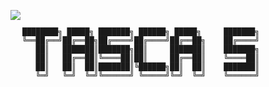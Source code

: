 <img align="left" 
     src="https://cloud.githubusercontent.com/assets/532272/21507867/3376e9fe-cc4a-11e6-9350-7ec4f680da36.gif">

```


████████╗ █████╗ ███████╗ ██████╗ █████╗     ███████╗
╚══██╔══╝██╔══██╗██╔════╝██╔════╝██╔══██╗    ██╔════╝
   ██║   ███████║███████╗██║     ███████║    ███████╗
   ██║   ██╔══██║╚════██║██║     ██╔══██║    ╚════██║
   ██║   ██║  ██║███████║╚██████╗██║  ██║    ███████║
   ╚═╝   ╚═╝  ╚═╝╚══════╝ ╚═════╝╚═╝  ╚═╝    ╚══════╝


```

<br clear="left"/>

